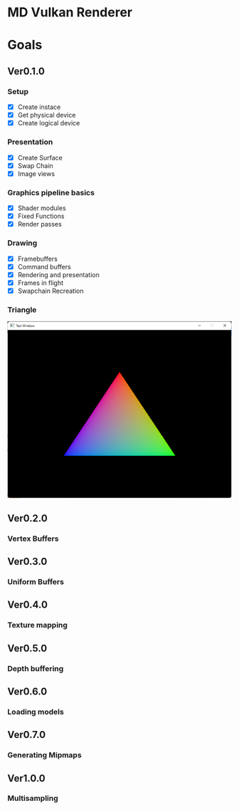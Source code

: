 # MD Vulkan Renderer

# Goals
## Ver0.1.0

### Setup

- [x] Create instace
- [x] Get physical device
- [x] Create logical device

### Presentation

- [x] Create Surface
- [x] Swap Chain
- [x] Image views

### Graphics pipeline basics

- [x] Shader modules
- [x] Fixed Functions
- [x] Render passes

### Drawing

- [x] Framebuffers
- [x] Command buffers
- [x] Rendering and presentation
- [x] Frames in flight
- [x] Swapchain Recreation

### Triangle 

![Triangle VK](img/Triangle.png)

## Ver0.2.0

### Vertex Buffers

## Ver0.3.0

### Uniform Buffers

## Ver0.4.0

### Texture mapping

## Ver0.5.0

### Depth buffering

## Ver0.6.0

### Loading models

## Ver0.7.0

### Generating Mipmaps

## Ver1.0.0

### Multisampling